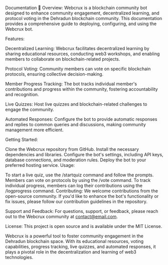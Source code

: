 Documentation 🚀
Overview:
Webcrux is a blockchain community bot designed to enhance community engagement, decentralized learning, and protocol voting in the Dehradun blockchain community. This documentation provides a comprehensive guide to deploying, configuring, and using the Webcrux bot.

Features:

Decentralized Learning: Webcrux facilitates decentralized learning by sharing educational resources, conducting web3 workshops, and enabling members to collaborate on blockchain-related projects.

Protocol Voting: Community members can vote on specific blockchain protocols, ensuring collective decision-making.

Member Progress Tracking: The bot tracks individual member's contributions and progress within the community, fostering accountability and recognition.

Live Quizzes: Host live quizzes and blockchain-related challenges to engage the community.

Automated Responses: Configure the bot to provide automatic responses and replies to common queries and discussions, making community management more efficient.

Getting Started:

Clone the Webcrux repository from GitHub.
Install the necessary dependencies and libraries.
Configure the bot's settings, including API keys, database connections, and moderation rules.
Deploy the bot to your preferred hosting service.
Usage:

To start a live quiz, use the /startquiz command and follow the prompts.
Members can vote on protocols by using the /vote command.
To track individual progress, members can log their contributions using the /logprogress command.
Contributing:
We welcome contributions from the open-source community. If you'd like to enhance the bot's functionality or fix issues, please follow our contribution guidelines in the repository.

Support and Feedback:
For questions, support, or feedback, please reach out to the Webcrux community at contact@email.com.

License:
This project is open source and is available under the MIT License.

Webcrux is a powerful tool to foster community engagement in the Dehradun blockchain space. With its educational resources, voting capabilities, progress tracking, live quizzes, and automated responses, it plays a pivotal role in the decentralization and learning of web3 technologies.
